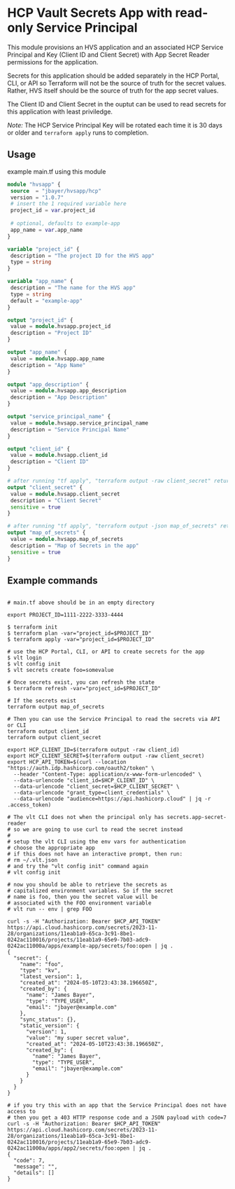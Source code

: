 # HCP Vault Secrets App with read-only Service Principal

This module provisions an HVS application and an associated
 HCP Service Principal and Key (Client ID and Client Secret) 
 with App Secret Reader permissions for the application.

Secrets for this application should be added separately in the 
 HCP Portal, CLI, or API so Terraform will not be the 
 source of truth for the secret values. Rather, HVS itself should 
 be the source of truth for the app secret values.

The Client ID and Client Secret in the ouptut can be used to read
secrets for this application with least priviledge.

*Note:* The HCP Service Principal Key will be rotated each time it
 is 30 days or older and `terraform apply` runs to completion.

 ## Usage

example main.tf using this module

 ```terraform
module "hvsapp" {
  source  = "jbayer/hvsapp/hcp"
  version = "1.0.7"
  # insert the 1 required variable here
  project_id = var.project_id
  
  # optional, defaults to example-app
  app_name = var.app_name
}

variable "project_id" {
  description = "The project ID for the HVS app"
  type = string
}

variable "app_name" {
  description = "The name for the HVS app"
  type = string
  default = "example-app"
}

output "project_id" {
  value = module.hvsapp.project_id
  description = "Project ID"
}

output "app_name" {
  value = module.hvsapp.app_name
  description = "App Name"
}

output "app_description" {
  value = module.hvsapp.app_description
  description = "App Description"
}

output "service_principal_name" {
  value = module.hvsapp.service_principal_name
  description = "Service Principal Name"
}

output "client_id" {
  value = module.hvsapp.client_id
  description = "Client ID"
}

# after running "tf apply", "terraform output -raw client_secret" returns the client_secret
output "client_secret" {
  value = module.hvsapp.client_secret
  description = "Client Secret"
  sensitive = true  
}

# after running "tf apply", "terraform output -json map_of_secrets" returns the map
output "map_of_secrets" {
  value = module.hvsapp.map_of_secrets
  description = "Map of Secrets in the app"
  sensitive = true  
}
```

## Example commands
```shell

# main.tf above should be in an empty directory

export PROJECT_ID=1111-2222-3333-4444

$ terraform init
$ terraform plan -var="project_id=$PROJECT_ID"
$ terraform apply -var="project_id=$PROJECT_ID"

# use the HCP Portal, CLI, or API to create secrets for the app
$ vlt login
$ vlt config init
$ vlt secrets create foo=somevalue

# Once secrets exist, you can refresh the state
$ terraform refresh -var="project_id=$PROJECT_ID"

# If the secrets exist
terraform output map_of_secrets

# Then you can use the Service Principal to read the secrets via API or CLI
terraform output client_id
terraform output client_secret

export HCP_CLIENT_ID=$(terraform output -raw client_id)
export HCP_CLIENT_SECRET=$(terraform output -raw client_secret)
export HCP_API_TOKEN=$(curl --location "https://auth.idp.hashicorp.com/oauth2/token" \
  --header "Content-Type: application/x-www-form-urlencoded" \
  --data-urlencode "client_id=$HCP_CLIENT_ID" \
  --data-urlencode "client_secret=$HCP_CLIENT_SECRET" \
  --data-urlencode "grant_type=client_credentials" \
  --data-urlencode "audience=https://api.hashicorp.cloud" | jq -r .access_token)

# The vlt CLI does not when the principal only has secrets.app-secret-reader
# so we are going to use curl to read the secret instead
#
# setup the vlt CLI using the env vars for authentication
# choose the appropriate app
# if this does not have an interactive prompt, then run: 
# rm ~/.vlt.json
# and try the "vlt config init" command again
# vlt config init

# now you should be able to retrieve the secrets as
# capitalized environment variables. So if the secret
# name is foo, then you the secret value will be 
# associated with the FOO environment variable  
# vlt run -- env | grep FOO

curl -s -H "Authorization: Bearer $HCP_API_TOKEN" https://api.cloud.hashicorp.com/secrets/2023-11-28/organizations/11eab1a9-65ca-3c91-8be1-0242ac110016/projects/11eab1a9-65e9-7b03-adc9-0242ac11000a/apps/example-app/secrets/foo:open | jq .
{
  "secret": {
    "name": "foo",
    "type": "kv",
    "latest_version": 1,
    "created_at": "2024-05-10T23:43:38.196650Z",
    "created_by": {
      "name": "James Bayer",
      "type": "TYPE_USER",
      "email": "jbayer@example.com"
    },
    "sync_status": {},
    "static_version": {
      "version": 1,
      "value": "my super secret value",
      "created_at": "2024-05-10T23:43:38.196650Z",
      "created_by": {
        "name": "James Bayer",
        "type": "TYPE_USER",
        "email": "jbayer@example.com"
      }
    }
  }
}

# if you try this with an app that the Service Principal does not have access to
# then you get a 403 HTTP response code and a JSON payload with code=7
curl -s -H "Authorization: Bearer $HCP_API_TOKEN" https://api.cloud.hashicorp.com/secrets/2023-11-28/organizations/11eab1a9-65ca-3c91-8be1-0242ac110016/projects/11eab1a9-65e9-7b03-adc9-0242ac11000a/apps/app2/secrets/foo:open | jq .
{
  "code": 7,
  "message": "",
  "details": []
}

```